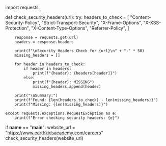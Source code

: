import requests

def check_security_headers(url):
    try:
        headers_to_check = [
            "Content-Security-Policy",
            "Strict-Transport-Security",
            "X-Frame-Options",
            "X-XSS-Protection",
            "X-Content-Type-Options",
            "Referrer-Policy",
        ]
        
        response = requests.get(url)
        headers = response.headers
        
        print(f"\nSecurity Headers Check for {url}\n" + "-" * 50)
        missing_headers = []
        
        for header in headers_to_check:
            if header in headers:
                print(f"{header}: {headers[header]}")
            else:
                print(f"{header}: MISSING")
                missing_headers.append(header)
        
        print("\nSummary:")
        print(f"Found: {len(headers_to_check) - len(missing_headers)}")
        print(f"Missing: {len(missing_headers)}")
    
    except requests.exceptions.RequestException as e:
        print(f"Error checking security headers: {e}")

if __name__ == "__main__":
    website_url = "https://www.earthkidsacademy.com/careers"
    check_security_headers(website_url)
